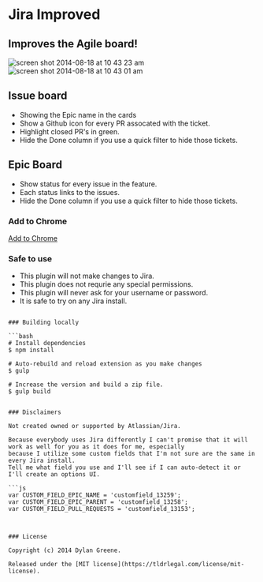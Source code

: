 # Jira Improved

## Improves the Agile board!

![screen shot 2014-08-18 at 10 43 23 am](https://cloud.githubusercontent.com/assets/51505/3952810/09ab6868-26e6-11e4-937e-65a1abe4db53.png)
![screen shot 2014-08-18 at 10 43 01 am](https://cloud.githubusercontent.com/assets/51505/3952812/0b41ad40-26e6-11e4-98b4-6448ac0cb5b7.png)


## Issue board

* Showing the Epic name in the cards 
* Show a Github icon for every PR assocated with the ticket.
* Highlight closed PR's in green.
* Hide the Done column if you use a quick filter to hide those tickets. 

## Epic Board

* Show status for every issue in the feature.
* Each status links to the issues.
* Hide the Done column if you use a quick filter to hide those tickets. 

### Add to Chrome

[Add to Chrome](https://chrome.google.com/webstore/detail/jira-improved/mdfbpeoaadkecmpingophakekbicinip)

### Safe to use

* This plugin will not make changes to Jira. 
* This plugin does not requrie any special permissions.
* This plugin will never ask for your username or password.
* It is safe to try on any Jira install.

```

### Building locally

```bash
# Install dependencies
$ npm install

# Auto-rebuild and reload extension as you make changes
$ gulp 

# Increase the version and build a zip file.
$ gulp build


### Disclaimers

Not created owned or supported by Atlassian/Jira.

Because everybody uses Jira differently I can't promise that it will work as well for you as it does for me, especially 
because I utilize some custom fields that I'm not sure are the same in every Jira install. 
Tell me what field you use and I'll see if I can auto-detect it or I'll create an options UI.

```js
var CUSTOM_FIELD_EPIC_NAME = 'customfield_13259';
var CUSTOM_FIELD_EPIC_PARENT = 'customfield_13258';
var CUSTOM_FIELD_PULL_REQUESTS = 'customfield_13153';



### License

Copyright (c) 2014 Dylan Greene.

Released under the [MIT license](https://tldrlegal.com/license/mit-license).
